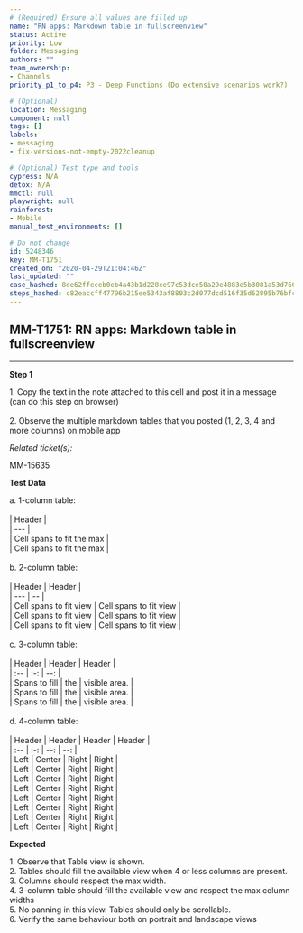 ```yaml
---
# (Required) Ensure all values are filled up
name: "RN apps: Markdown table in fullscreenview"
status: Active
priority: Low
folder: Messaging
authors: ""
team_ownership: 
- Channels
priority_p1_to_p4: P3 - Deep Functions (Do extensive scenarios work?)

# (Optional)
location: Messaging
component: null
tags: []
labels: 
- messaging
- fix-versions-not-empty-2022cleanup

# (Optional) Test type and tools
cypress: N/A
detox: N/A
mmctl: null
playwright: null
rainforest: 
- Mobile
manual_test_environments: []

# Do not change
id: 5248346
key: MM-T1751
created_on: "2020-04-29T21:04:46Z"
last_updated: ""
case_hashed: 8de62ffeceb0eb4a43b1d228ce97c53dce50a29e4883e5b3081a53d760eba9c8d1543d6d1f0481a5ff826df63f7ee716
steps_hashed: c82eaccff47796b215ee5343af8803c2d077dcd516f35d62895b76bfcdc1c0ae860939e1319728b431965f5f10f40e9a
---
```


<!-- (Auto-generated) Based on frontmatter's "key" and "name" -->

## MM-T1751: RN apps: Markdown table in fullscreenview

---

**Step 1**

1\. Copy the text in the note attached to this cell and post it in a message (can do this step on browser)\
\
2\. Observe the multiple markdown tables that you posted (1, 2, 3, 4 and more columns) on mobile app

_Related ticket(s):_

MM-15635

**Test Data**

a. 1-column table:\
\
\| Header |\
\| --- |\
\| Cell spans to fit the max |\
\| Cell spans to fit the max |\
\
b. 2-column table:\
\
\| Header | Header |\
\| --- | -- |\
\| Cell spans to fit view | Cell spans to fit view |\
\| Cell spans to fit view | Cell spans to fit view |\
\| Cell spans to fit view | Cell spans to fit view |\
\
c. 3-column table:\
\
\| Header | Header | Header |\
\| :-- | :-: | --: |\
\| Spans to fill | the | visible area. |\
\| Spans to fill | the | visible area. |\
\| Spans to fill | the | visible area. |\
\
d. 4-column table:\
\
\| Header | Header | Header | Header |\
\| :-- | :-: | --: | --: |\
\| Left | Center | Right | Right |\
\| Left | Center | Right | Right |\
\| Left | Center | Right | Right |\
\| Left | Center | Right | Right |\
\| Left | Center | Right | Right |\
\| Left | Center | Right | Right |\
\| Left | Center | Right | Right |\
\| Left | Center | Right | Right |

**Expected**

1\. Observe that Table view is shown.\
2\. Tables should fill the available view when 4 or less columns are present.\
3\. Columns should respect the max width.\
4\. 3-column table should fill the available view and respect the max column widths\
5\. No panning in this view. Tables should only be scrollable.\
6\. Verify the same behaviour both on portrait and landscape views
